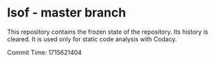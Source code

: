 # lsof - master branch

This repository contains the frozen state of the repository.
Its history is cleared. It is used only for static code
analysis with Codacy.

Commit Time: 1715621404